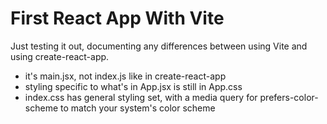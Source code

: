 # First React App With Vite
Just testing it out, documenting any differences between using Vite and using create-react-app.
- it's main.jsx, not index.js like in create-react-app
- styling specific to what's in App.jsx is still in App.css
- index.css has general styling set, with a media query for prefers-color-scheme to match your system's color scheme